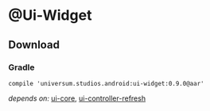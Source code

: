 @Ui-Widget
===============

## Download ##

### Gradle ###

    compile 'universum.studios.android:ui-widget:0.9.0@aar'

_depends on:_
[ui-core](https://github.com/universum-studios/android_ui/tree/master/library-core),
[ui-controller-refresh](https://github.com/universum-studios/android_ui/tree/master/library-controller-refresh)